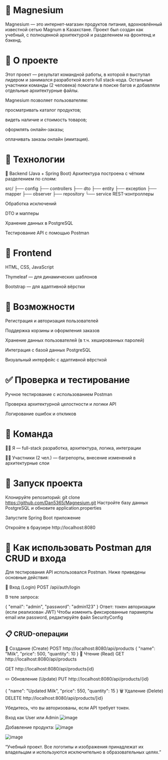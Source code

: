 # 🛒 Magnesium
Magnesium — это интернет-магазин продуктов питания, вдохновлённый известной сетью Magnum в Казахстане. Проект был создан как учебный, с полноценной архитектурой и разделением на фронтенд и бэкенд.

# 📌 О проекте
Этот проект — результат командной работы, в которой я выступал лидером и занимался разработкой всего full stack-кода. Остальные участники команды (2 человека) помогали в поиске багов и добавляли отдельные архитектурные файлы.

Magnesium позволяет пользователям:

просматривать каталог продуктов;

видеть наличие и стоимость товаров;

оформлять онлайн-заказы;

оплачивать заказы онлайн (имитация).

# 🧠 Технологии
🔧 Backend (Java + Spring Boot)
Архитектура построена с чётким разделением по слоям:

src/
├── config
├── controllers
├── dto
├── entity
├── exception
├── mapper
├── observer
├── repository
└── service
REST-контроллеры

Обработка исключений

DTO и мапперы

Хранение данных в PostgreSQL

Тестирование API с помощью Postman

# 🎨 Frontend
HTML, CSS, JavaScript

Thymeleaf — для динамических шаблонов

Bootstrap — для адаптивной вёрстки

# 💼 Возможности
Регистрация и авторизация пользователей

Поддержка корзины и оформления заказов

Хранение данных пользователей (в т.ч. хешированных паролей)

Интеграция с базой данных PostgreSQL

Визуальный интерфейс с адаптивной вёрсткой

# ✅ Проверка и тестирование
Ручное тестирование с использованием Postman

Проверка архитектурной целостности и логики API

Логирование ошибок и откликов

# 👥 Команда
👨‍💻 Я — full-stack разработка, архитектура, логика, интеграции

👨‍🔧 Участники (2 чел.) — багрепорты, внесение изменений в архитектурные слои

# 🚀 Запуск проекта
Клонируйте репозиторий:
git clone https://github.com/Dan5365/Magnesium.git
Настройте базу данных PostgreSQL и обновите application.properties

Запустите Spring Boot приложение

Откройте в браузере http://localhost:8080

# 🧪 Как использовать Postman для CRUD и входа
Для тестирования API использовался Postman. Ниже приведены основные действия:

🔐 Вход (Login)
POST /api/auth/login

В теле запроса:

{
  "email": "admin", 
  "password": "admin123"
}
Ответ: токен авторизации (если реализован JWT)
Чтобы изменить фиксированные парамерты email или password, редактируйте файл SecurityConfig

## 📋 CRUD-операции
📍 Создание (Create)
POST http://localhost:8080/api/products
{
  "name": "Milk",
  "price": 500,
  "quantity": 10
}
📖 Чтение (Read)
GET http://localhost:8080/api/products

GET http://localhost:8080/api/products{id}

✏️ Обновление (Update)
PUT http://localhost:8080/api/products/{id}

{
  "name": "Updated Milk",
  "price": 550,
  "quantity": 15
}
🗑️ Удаление (Delete)
DELETE http://localhost:8080/api/products/[id}

Убедитесь, что вы авторизованы, если API требует токен.

Вход как User или Admin
![image](https://github.com/user-attachments/assets/ac1ff378-d09e-4f01-821b-c1390fb793aa)


Добавление продукта:
![image](https://github.com/user-attachments/assets/a16475cd-3d92-4b69-8ff1-afe23f39425c)

![image](https://github.com/user-attachments/assets/dcdea2c4-2aef-492a-9f7e-ec03839fa078)

“Учебный проект. Все логотипы и изображения принадлежат их владельцам и используются исключительно в образовательных целях.” 





